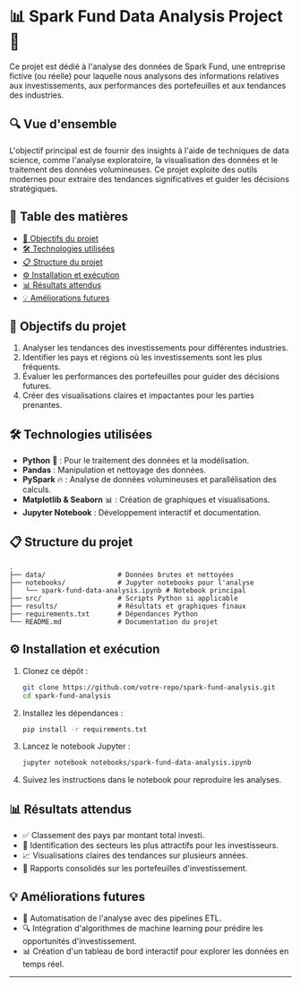 
# 📊 Spark Fund Data Analysis Project 🚀  

Ce projet est dédié à l'analyse des données de Spark Fund, une entreprise fictive (ou réelle) pour laquelle nous analysons des informations relatives aux investissements, aux performances des portefeuilles et aux tendances des industries.

## 🔍 Vue d'ensemble  

L'objectif principal est de fournir des insights à l'aide de techniques de data science, comme l'analyse exploratoire, la visualisation des données et le traitement des données volumineuses. Ce projet exploite des outils modernes pour extraire des tendances significatives et guider les décisions stratégiques.  

## 📂 Table des matières  

- [🎯 Objectifs du projet](#-objectifs-du-projet)  
- [🛠️ Technologies utilisées](#️-technologies-utilisées)  
- [📋 Structure du projet](#-structure-du-projet)  
- [⚙️ Installation et exécution](#%EF%B8%8F-installation-et-exécution)  
- [📊 Résultats attendus](#-résultats-attendus)  
- [💡 Améliorations futures](#-améliorations-futures)  

## 🎯 Objectifs du projet  

1. Analyser les tendances des investissements pour différentes industries.  
2. Identifier les pays et régions où les investissements sont les plus fréquents.  
3. Évaluer les performances des portefeuilles pour guider des décisions futures.  
4. Créer des visualisations claires et impactantes pour les parties prenantes.  

## 🛠️ Technologies utilisées  

- **Python** 🐍 : Pour le traitement des données et la modélisation.  
- **Pandas** : Manipulation et nettoyage des données.  
- **PySpark** 🔥 : Analyse de données volumineuses et parallélisation des calculs.  
- **Matplotlib & Seaborn** 📊 : Création de graphiques et visualisations.  
- **Jupyter Notebook** : Développement interactif et documentation.  

## 📋 Structure du projet  

```
.
├── data/                  # Données brutes et nettoyées  
├── notebooks/             # Jupyter notebooks pour l'analyse  
│   └── spark-fund-data-analysis.ipynb # Notebook principal  
├── src/                   # Scripts Python si applicable  
├── results/               # Résultats et graphiques finaux  
├── requirements.txt       # Dépendances Python  
└── README.md              # Documentation du projet  
```  

## ⚙️ Installation et exécution  

1. Clonez ce dépôt :  

   ```bash  
   git clone https://github.com/votre-repo/spark-fund-analysis.git  
   cd spark-fund-analysis  
   ```  

2. Installez les dépendances :  

   ```bash  
   pip install -r requirements.txt  
   ```  

3. Lancez le notebook Jupyter :  

   ```bash  
   jupyter notebook notebooks/spark-fund-data-analysis.ipynb  
   ```  

4. Suivez les instructions dans le notebook pour reproduire les analyses.  

## 📊 Résultats attendus  

- ✅ Classement des pays par montant total investi.  
- 🌟 Identification des secteurs les plus attractifs pour les investisseurs.  
- 📈 Visualisations claires des tendances sur plusieurs années.  
- 📂 Rapports consolidés sur les portefeuilles d'investissement.  

## 💡 Améliorations futures  

- 🚀 Automatisation de l'analyse avec des pipelines ETL.  
- 🔍 Intégration d'algorithmes de machine learning pour prédire les opportunités d'investissement.  
- 📊 Création d'un tableau de bord interactif pour explorer les données en temps réel.  

---
